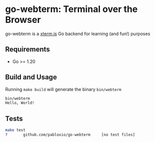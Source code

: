 # go-webterm: Terminal over the Browser

go-webterm is a [xterm.js](https://xtermjs.org/) Go backend for learning (and fun!) purposes

## Requirements

- Go >= 1.20

## Build and Usage

Running `make build` will generate the binary `bin/webterm`

```bash
bin/webterm
Hello, World!
```

## Tests

```bash
make test     
?       github.com/pabloxio/go-webterm     [no test files]
```
